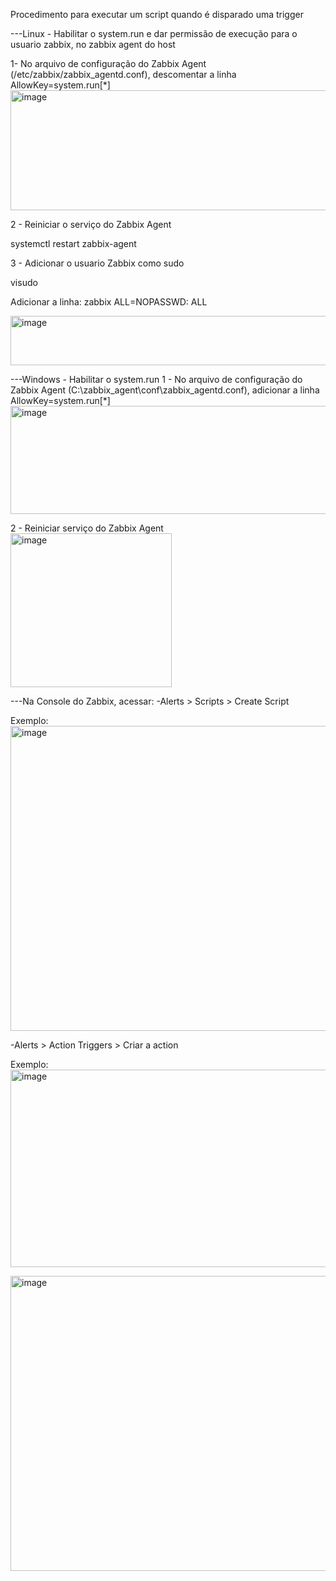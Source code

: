 Procedimento para executar um script quando é disparado uma trigger


---Linux - Habilitar o system.run e dar permissão de execução para o usuario zabbix, no zabbix agent do host

1- No arquivo de configuração do Zabbix Agent (/etc/zabbix/zabbix_agentd.conf), descomentar a linha AllowKey=system.run[*]
<img width="891" height="192" alt="image" src="https://github.com/user-attachments/assets/5d1e5155-ec72-41ea-a100-43c7cb92163b" />


2 - Reiniciar o serviço do Zabbix Agent

systemctl restart zabbix-agent

    
3 - Adicionar o usuario Zabbix como sudo

visudo

Adicionar a linha: zabbix ALL=NOPASSWD: ALL

<img width="540" height="79" alt="image" src="https://github.com/user-attachments/assets/c6212182-0b42-4d07-a1d2-66ce322dee58" />



---Windows - Habilitar o system.run
1 - No arquivo de configuração do Zabbix Agent (C:\zabbix_agent\conf\zabbix_agentd.conf), adicionar a linha AllowKey=system.run[*]
<img width="908" height="173" alt="image" src="https://github.com/user-attachments/assets/c7b906a3-0676-416b-a683-0fe680f32911" />

2 - Reiniciar serviço do Zabbix Agent
<img width="258" height="246" alt="image" src="https://github.com/user-attachments/assets/b0f64d01-45aa-4477-8e44-ea655a14e640" />


---Na Console do Zabbix, acessar:
-Alerts > Scripts > Create Script

Exemplo:
<img width="1037" height="488" alt="image" src="https://github.com/user-attachments/assets/dff9a2bf-ce35-4275-b358-98e28213f0d7" />


-Alerts > Action Triggers > Criar a action

Exemplo:
<img width="1039" height="316" alt="image" src="https://github.com/user-attachments/assets/014246eb-3ed9-4f42-b266-39a78d7d8d6a" />


<img width="1038" height="472" alt="image" src="https://github.com/user-attachments/assets/07e80ac4-6bc5-40e6-8058-bb8207fd60fb" />

